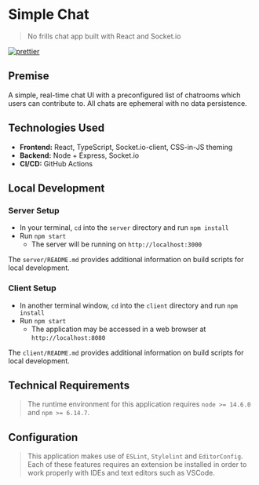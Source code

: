 # Simple Chat
> No frills chat app built with React and Socket.io

<!-- [![build](https://github.com/dzervoudakes/simple-chat/workflows/Build%20and%20Test/badge.svg)](https://github.com/dzervoudakes/simple-chat/actions)
[![codecov](https://codecov.io/gh/dzervoudakes/simple-chat/branch/main/graph/badge.svg)](https://codecov.io/gh/dzervoudakes/simple-chat)
[![quality](https://app.codacy.com/project/badge/Grade/373b659cba7b4b8cb0f275db57c3ef38)](https://www.codacy.com/gh/dzervoudakes/simple-chat/dashboard?utm_source=github.com&amp;utm_medium=referral&amp;utm_content=dzervoudakes/simple-chat&amp;utm_campaign=Badge_Grade) -->
[![prettier](https://img.shields.io/badge/code_style-prettier-ff69b4.svg)](https://prettier.io/)

## Premise

A simple, real-time chat UI with a preconfigured list of chatrooms which users can contribute to. All chats are ephemeral with no data persistence.

<!-- <img src="demo.gif" height="350"/> -->

## Technologies Used

- **Frontend:** React, TypeScript, Socket.io-client, CSS-in-JS theming
- **Backend:** Node + Express, Socket.io
- **CI/CD:** GitHub Actions

## Local Development

### Server Setup

- In your terminal, `cd` into the `server` directory and run `npm install`
- Run `npm start`
  - The server will be running on `http://localhost:3000`

The `server/README.md` provides additional information on build scripts for local development.

### Client Setup

- In another terminal window, `cd` into the `client` directory and run `npm install`
- Run `npm start`
  - The application may be accessed in a web browser at `http://localhost:8080`

The `client/README.md` provides additional information on build scripts for local development.

## Technical Requirements

> The runtime environment for this application requires `node >= 14.6.0` and `npm >= 6.14.7`.

## Configuration

> This application makes use of `ESLint`, `Stylelint` and `EditorConfig`. Each of these features requires
> an extension be installed in order to work properly with IDEs and text editors such as VSCode.
